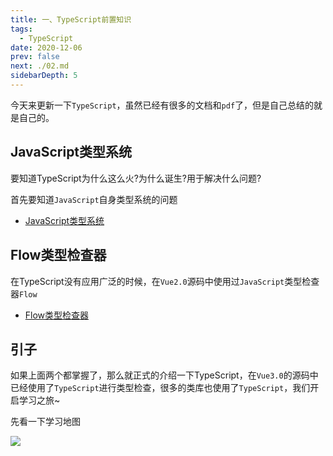 ```yaml
---
title: 一、TypeScript前置知识
tags:
  - TypeScript
date: 2020-12-06
prev: false
next: ./02.md
sidebarDepth: 5
---
```

今天来更新一下`TypeScript`，虽然已经有很多的文档和`pdf`了，但是自己总结的就是自己的。

## JavaScript类型系统

要知道TypeScript为什么这么火?为什么诞生?用于解决什么问题?

首先要知道`JavaScript`自身类型系统的问题

- [JavaScript类型系统](../../Other/subjects/js/js-typeSystem/)

## Flow类型检查器

在TypeScript没有应用广泛的时候，在`Vue2.0`源码中使用过`JavaScript`类型检查器`Flow`

- [Flow类型检查器](/tools/toolsLibrary/Flow/01.md)


## 引子

如果上面两个都掌握了，那么就正式的介绍一下TypeScript，在`Vue3.0`的源码中已经使用了`TypeScript`进行类型检查，很多的类库也使用了`TypeScript`，我们开启学习之旅~

先看一下学习地图

![](https://p3-juejin.byteimg.com/tos-cn-i-k3u1fbpfcp/f6f0a335397e4d588981f975079af330~tplv-k3u1fbpfcp-watermark.image)
